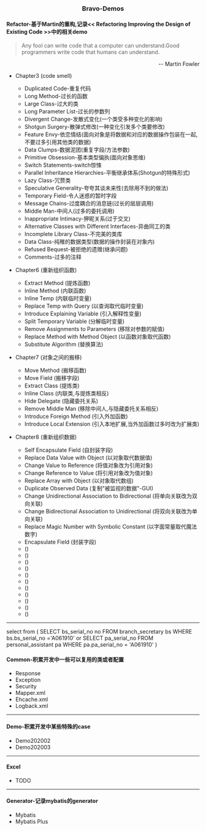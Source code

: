 <h3 align=center> Bravo-Demos</h3>

#### Refactor-基于Martin的重构,记录<< Refactoring Improving the Design of Existing Code >>中的相关demo

> Any fool can write code that a computer can understand.Good programmers write code that humans can understand.
<p align=right>-- Martin Fowler</p>

- Chapter3 (code smell)
  - Duplicated Code-重复代码 
  - Long Method-过长的函数
  - Large Class-过大的类
  - Long Parameter List-过长的参数列
  - Divergent Change-发散式变化(一个类受多种变化的影响)
  - Shotgun Surgery-散弹式修改(一种变化引发多个类要修改)
  - Feature Envy-依恋情结(面向对象是将数据和对应的数据操作包装在一起,不要过多引用其他类的数据)
  - Data Clumps-数据泥团(重复字段/方法参数)
  - Primitive Obsession-基本类型偏执(面向对象思维)
  - Switch Statements-switch惊悚
  - Parallel Inheritance Hierarchies-平衡继承体系(Shotgun的特殊形式)
  - Lazy Class-冗赘类
  - Speculative Generality-夸夸其谈未来性(去除用不到的做法)
  - Temporary Field-令人迷惑的暂时字段
  - Message Chains-过度耦合的消息链(过长的层层调用)
  - Middle Man-中间人(过多的委托调用)
  - Inappropriate Intimacy-狎昵关系(过于交叉)
  - Alternative Classes with Different Interfaces-异曲同工的类
  - Incomplete Library Class-不完美的类库
  - Data Class-纯稚的数据类型(数据的操作封装在对象内)
  - Refused Bequest-被拒绝的遗赠(继承问题)
  - Comments-过多的注释

- Chapter6 (重新组织函数)
  - Extract Method (提炼函数)
  - Inline Method (内联函数)
  - Inline Temp (内联临时变量)
  - Replace Temp with Query (以查询取代临时变量)
  - Introduce Explaining Variable (引入解释性变量)
  - Split Temporary Variable (分解临时变量)
  - Remove Assignments to Parameters (移除对参数的赋值)
  - Replace Method with Method Object (以函数对象取代函数)
  - Substitute Algorithm (替换算法)
  

- Chapter7 (对象之间的搬移)
  - Move Method (搬移函数)
  - Move Field (搬移字段)
  - Extract Class (提炼类)
  - Inline Class (内联类,与提炼类相反)
  - Hide Delegate (隐藏委托关系)
  - Remove Middle Man (移除中间人,与隐藏委托关系相反)
  - Introduce Foreign Method (引入外加函数)
  - Introduce Local Extension (引入本地扩展,当外加函数过多时改为扩展类)
  

- Chapter8 (重新组织数据)
  - Self Encapsulate Field (自封装字段)
  - Replace Data Value with Object (以对象取代数据值)
  - Change Value to Reference (将值对象改为引用对象)
  - Change Reference to Value (将引用对象改为值对象)
  - Replace Array with Object (以对象取代数组)
  - Duplicate Observed Data (复制"被监视的数据"-GUI)
  - Change Unidirectional Association to Bidirectional (将单向关联改为双向关联)
  - Change Bidirectional Association to Unidirectional (将双向关联改为单向关联)
  - Replace Magic Number with Symbolic Constant (以字面常量取代魔法数字)
  - Encapsulate Field (封装字段)
  -  () 
  -  ()
  -  ()
  -  ()
  -  ()
  -  ()
  -  ()
  -  ()
  -  ()
  -  ()
  -  ()
---
select  from
(
SELECT bs_serial_no no FROM branch_secretary bs WHERE  bs.bs_serial_no ='A061910' 
or
SELECT pa_serial_no  FROM personal_assistant pa WHERE pa.pa_serial_no = 'A061910' 
)

#### Common-积累开发中一些可以复用的类或者配置
- Response
- Exception
- Security
- Mapper.xml
- Ehcache.xml
- Logback.xml
---

#### Demo-积累开发中某些特殊的case
- Demo202002
- Demo202003
---

#### Excel
- TODO
---

#### Generator-记录mybatis的generator
- Mybatis
- Mybatis Plus